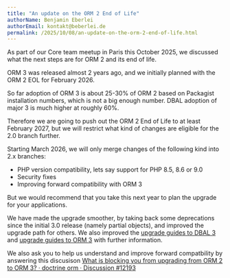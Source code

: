 ```yaml
---
title: "An update on the ORM 2 End of Life"
authorName: Benjamin Eberlei
authorEmail: kontakt@beberlei.de
permalink: /2025/10/08/an-update-on-the-orm-2-end-of-life.html
---
```


As part of our Core team meetup in Paris this October 2025, we discussed what the next steps are for ORM 2 and its end of life. 

ORM 3 was released almost 2 years ago, and we initially planned with the ORM 2 EOL for February 2026. 

So far adoption of ORM 3 is about 25-30% of ORM 2 based on Packagist installation numbers, which is not a big enough number. DBAL adoption of major 3 is much higher at roughly 60%.

Therefore we are going to push out the ORM 2 End of Life to at least February 2027, but we will restrict what kind of changes are eligible for the 2.0 branch further.

Starting March 2026, we will only merge changes of the following kind into 2.x branches:

* PHP version compatibility, lets say support for PHP 8.5, 8.6 or 9.0
* Security fixes
* Improving forward compatibility with ORM 3

But we would recommend that you take this next year to plan the upgrade for your applications.

We have made the upgrade smoother, by taking back some deprecations since the initial 3.0 release (namely partial objects), and improved the upgrade path for others. We also improved the [upgrade guides to DBAL 3](https://github.com/doctrine/dbal/blob/3.10.x/UPGRADE.md) and [upgrade guides to ORM 3](https://github.com/doctrine/orm/blob/3.5.x/UPGRADE.md) with further information.

We also ask you to help us understand and improve forward compatbility by answering this discusison [What is blocking you from upgrading from ORM 2 to ORM 3? · doctrine orm · Discussion \#12193](https://github.com/doctrine/orm/discussions/12193)
